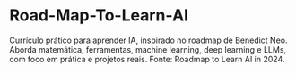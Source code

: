 # Road-Map-To-Learn-AI
Currículo prático para aprender IA, inspirado no roadmap de Benedict Neo. Aborda matemática, ferramentas, machine learning, deep learning e LLMs, com foco em prática e projetos reais. Fonte: Roadmap to Learn AI in 2024.

